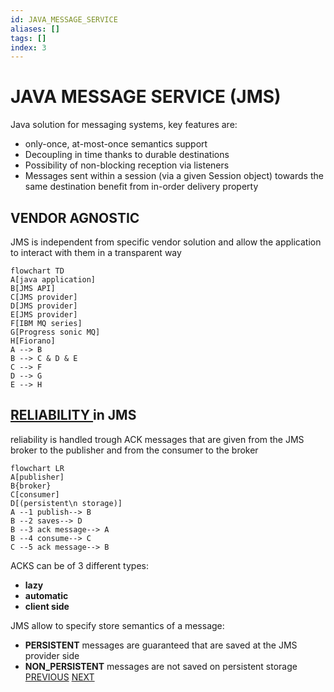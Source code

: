 ```yaml
---
id: JAVA_MESSAGE_SERVICE
aliases: []
tags: []
index: 3
---
```


# JAVA MESSAGE SERVICE (JMS)

Java solution for messaging systems, key features are:

- only-once, at-most-once semantics support
- Decoupling in time thanks to durable destinations
- Possibility of non-blocking reception via listeners
- Messages sent within a session (via a given Session object) towards the same destination benefit from in-order delivery property

## VENDOR AGNOSTIC

JMS is independent from specific vendor solution and allow the application to interact with them in a transparent way

```mermaid
flowchart TD
A[java application]
B[JMS API]
C[JMS provider]
D[JMS provider]
E[JMS provider]
F[IBM MQ series]
G[Progress sonic MQ]
H[Fiorano]
A --> B
B --> C & D & E
C --> F
D --> G
E --> H
```

## [RELIABILITY ](MESSAGING.md#RELIABILITY%20AND%20QoS) in JMS

reliability is handled trough ACK messages that are given from the JMS broker to the publisher and from the consumer to the broker

```mermaid
flowchart LR
A[publisher]
B{broker}
C[consumer]
D[(persistent\n storage)]
A --1 publish--> B
B --2 saves--> D
B --3 ack message--> A
B --4 consume--> C
C --5 ack message--> B
```

ACKS can be of 3 different types:

- **lazy**
- **automatic**
- **client side**

JMS allow to specify store semantics of a message:

- **PERSISTENT** messages are guaranteed that are saved at the JMS provider side
- **NON_PERSISTENT** messages are not saved on persistent storage
[PREVIOUS](MESSAGING.md) [NEXT](CORBA_MESSAGING.md)
